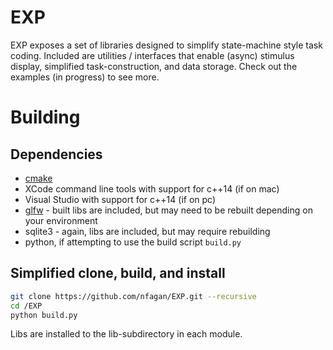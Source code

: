 # EXP

EXP exposes a set of libraries designed to simplify state-machine style task coding. Included are utilities / interfaces that enable (async) stimulus display, simplified task-construction, and data storage. Check out the examples (in progress) to see more.

# Building

## Dependencies

* [cmake](https://cmake.org/download/)
* XCode command line tools with support for c++14 (if on mac)
* Visual Studio with support for c++14 (if on pc)
* [glfw](https://github.com/glfw/glfw) - built libs are included, but may need to be rebuilt depending on your environment
* sqlite3 - again, libs are included, but may require rebuilding
* python, if attempting to use the build script `build.py`

## Simplified clone, build, and install

```bash
git clone https://github.com/nfagan/EXP.git --recursive
cd /EXP
python build.py
```

Libs are installed to the lib-subdirectory in each module.




